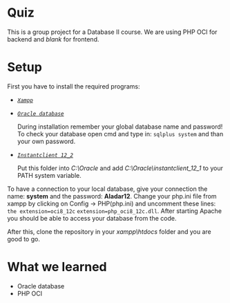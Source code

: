 # Quiz
This is a group project for a Database II course. We are using PHP OCI for backend and *blank* for frontend.

# Setup

First you have to install the required programs:

* [*`Xampp`*](https://www.apachefriends.org/hu/index.html)

* [*`Oracle database`*](https://www.oracle.com/technetwork/database/enterprise-edition/downloads/index.html)

  During installation remember your global database name and password! To check your database open cmd and type in: `sqlplus system` and than your own password.

* [*`Instantclient 12_2`*](https://www.oracle.com/technetwork/topics/winx64soft-089540.html)

  Put this folder into *C:\Oracle* and add *C:\Oracle\instantclient_12_1* to your PATH system variable.

To have a connection to your local database, give your connection the name: **system** and the password: **Aladar12**. Change your php.ini file from xampp by clicking on Config ->  PHP(php.ini) and uncomment these lines: `the extension=oci8_12c` `extension=php_oci8_12c.dll`.
After starting Apache you should be able to access your database from the code. 

After this, clone the repository in your *xampp\htdocs* folder and you are good to go.

# What we learned

* Oracle database
* PHP OCI

